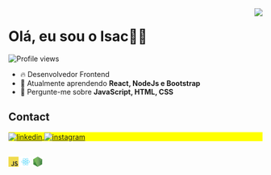 
<img align='right' height='500em' src='https://raw.githubusercontent.com/gist/Isac14/b100d1d9f3a5aed7446eaeb4f6f2474f/raw/28bb406357c702c7cac893844e89a42af0c385cc/githubcard.svg'>

<h1 align="left">Olá, eu sou o Isac👋🏻</h1>

<p align="left"> <img src="https://komarev.com/ghpvc/?username=Isac14&color=green" alt="Profile views" /> </p>

- 🔥 Desenvolvedor Frontend
- 🌱 Atualmente aprendendo **React, NodeJs e Bootstrap**
- 💬 Pergunte-me sobre **JavaScript, HTML, CSS**


## Contact
<p align="left" style="background:yellow">

<a href="https://linkedin.com/in/isac-mamede" target="_blank">
  <img align="center" src="https://img.shields.io/badge/-Isac Mamede-05122A?style=flat&logo=linkedin" alt="linkedin"/>
</a>
<a href="https://instagram.com/m.isac14" target="_blank">
 <img align="center" src="https://img.shields.io/badge/-m.isac14-05122A?style=flat&logo=instagram" alt="instagram"/>
</a>
</p>

<br>
<code><img height="20" alt="javascript" src="https://raw.githubusercontent.com/github/explore/80688e429a7d4ef2fca1e82350fe8e3517d3494d/topics/javascript/javascript.png"></code>
<code><img height="20" alt="react" src="https://raw.githubusercontent.com/github/explore/80688e429a7d4ef2fca1e82350fe8e3517d3494d/topics/react/react.png"></code>
<code><img height="20" alt="nodejs" src="https://raw.githubusercontent.com/github/explore/80688e429a7d4ef2fca1e82350fe8e3517d3494d/topics/nodejs/nodejs.png"></code>    
